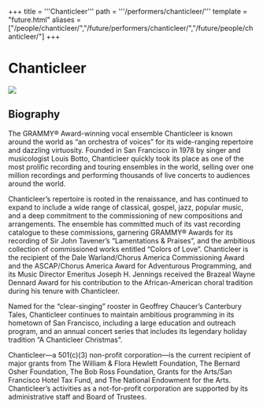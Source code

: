 +++
title = '''Chanticleer'''
path = '''/performers/chanticleer/'''
template = "future.html"
aliases = ["/people/chanticleer/","/future/performers/chanticleer/","/future/people/chanticleer/"]
+++

<h1>Chanticleer</h1>

<img class="speaker-photo" src="https://custom.cvent.com/C3A4539B19F74ABCB6FCE437F6BC0A74/files/event/910aaf2914d44586a56fbd0b3b2c31c0/e7eabffe353d4899a023fe3fcb125919.jpg">
<h2>Biography</h2>
<p>The GRAMMY® Award-winning vocal ensemble Chanticleer is known around the world as “an orchestra of voices” for its wide-ranging repertoire and dazzling virtuosity.  Founded in San Francisco in 1978 by singer and musicologist Louis Botto, Chanticleer quickly took its place as one of the most prolific recording and touring ensembles in the world, selling over one million recordings and performing thousands of live concerts to audiences around the world.

Chanticleer’s repertoire is rooted in the renaissance, and has continued to expand to include a wide range of classical, gospel, jazz, popular music, and a deep commitment to the commissioning of new compositions and arrangements. The ensemble has committed much of its vast recording catalogue to these commissions, garnering GRAMMY® Awards for its recording of Sir John Tavener’s “Lamentations & Praises”, and the ambitious collection of commissioned works entitled “Colors of Love”.  Chanticleer is the recipient of the Dale Warland/Chorus America Commissioning Award and the ASCAP/Chorus America Award for Adventurous Programming, and its Music Director Emeritus Joseph H. Jennings received the Brazeal Wayne Dennard Award for his contribution to the African-American choral tradition during his tenure with Chanticleer.

Named for the “clear-singing” rooster in Geoffrey Chaucer’s Canterbury Tales, Chanticleer continues to maintain ambitious programming in its hometown of San Francisco, including a large education and outreach program, and an annual concert series that includes its legendary holiday tradition “A Chanticleer Christmas”.

Chanticleer—a 501(c)(3) non-profit corporation—is the current recipient of major grants from The William & Flora Hewlett Foundation, The Bernard Osher Foundation, The Bob Ross Foundation, Grants for the Arts/San Francisco Hotel Tax Fund, and The National Endowment for the Arts. Chanticleer’s activities as a not-for-profit corporation are supported by its administrative staff and Board of Trustees.</p>

